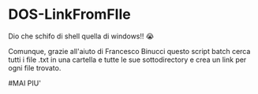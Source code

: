 # DOS-LinkFromFIle
Dio che schifo di shell quella di windows!! :sob:

Comunque, grazie all'aiuto di Francesco Binucci questo script batch cerca tutti i file .txt in una cartella e tutte le sue sottodirectory e crea un link per ogni file trovato.

#MAI PIU'
